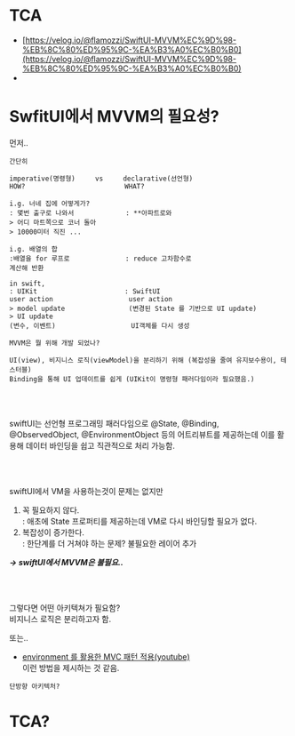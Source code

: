 # TCA
- [https://velog.io/@flamozzi/SwiftUI-MVVM%EC%9D%98-%EB%8C%80%ED%95%9C-%EA%B3%A0%EC%B0%B0](https://velog.io/@flamozzi/SwiftUI-MVVM%EC%9D%98-%EB%8C%80%ED%95%9C-%EA%B3%A0%EC%B0%B0)
- 

# SwfitUI에서 MVVM의 필요성? 

먼저.. 

```
간단히

imperative(명령형)     vs     declarative(선언형)
HOW?                         WHAT?

i.g. 너네 집에 어떻게가?
: 몇번 출구로 나와서             : **아파트로와
> 어디 마트쪽으로 코너 돌아
> 10000미터 직진 ...

i.g. 배열의 합
:배열을 for 루프로              : reduce 고차함수로 
계산해 반환

in swift, 
: UIKit                      : SwiftUI
user action                   user action
> model update                (변경된 State 를 기반으로 UI update)
> UI update
(변수, 이벤트)                   UI객체를 다시 생성
```

```
MVVM은 뭘 위해 개발 되었나?

UI(view), 비지니스 로직(viewModel)을 분리하기 위해 (복잡성을 줄여 유지보수용이, 테스터블)
Binding을 통해 UI 업데이트를 쉽게 (UIKit이 명령형 패러다임이라 필요했음.)
```

</br>
</br>

swiftUI는 선언형 프로그래밍 패러다임으로 @State, @Binding, @ObservedObject, @EnvironmentObject 등의 어트리뷰트를 제공하는데 이를 활용해 데이터 바인딩을 쉽고 직관적으로 처리 가능함.  

</br>
</br>

swiftUI에서 VM을 사용하는것이 문제는 없지만 
1. 꼭 필요하지 않다.  
  : 애초에 State 프로퍼티를 제공하는데 VM로 다시 바인딩할 필요가 없다.
2. 복잡성이 증가한다.  
  : 한단계를 더 거쳐야 하는 문제? 불필요한 레이어 추가

***-> swiftUI에서 MVVM은 불필요..***


</br>
</br>

그렇다면 어떤 아키텍쳐가 필요함?  
비지니스 로직은 분리하고자 함.  




또는..
- [environment 를 활용한 MVC 패턴 적용(youtube)](https://www.youtube.com/watch?v=2D05dGo3jB4&t=1s)  
이런 방법을 제시하는 것 같음.  



```
단방향 아키텍처?

```




# TCA?




